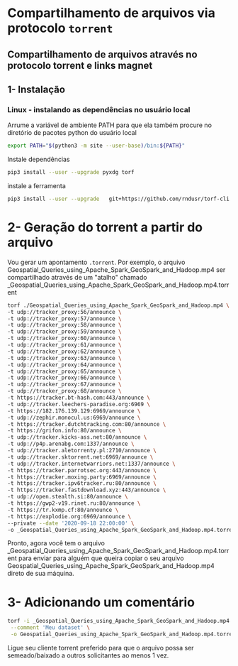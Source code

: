 # Compartilhamento de arquivos via protocolo `torrent`

## Compartilhamento de arquivos através no protocolo torrent e links magnet

## 1- Instalação

### Linux - instalando as dependências no usuário local

Arrume a variável de ambiente PATH para que ela também procure no
diretório de pacotes python do usuário local

```bash
export PATH="$(python3 -m site --user-base)/bin:${PATH}"
```
Instale dependências
```bash
pip3 install --user --upgrade pyxdg torf 
```
instale a ferramenta
```bash
pip3 install --user --upgrade   git+https://github.com/rndusr/torf-cli.git
```
# 2- Geração do torrent a partir do arquivo

Vou gerar um apontamento `.torrent`.
Por exemplo, o arquivo Geospatial_Queries_using_Apache_Spark_GeoSpark_and_Hadoop.mp4 ser compartilhado através de um "atalho" chamado _Geospatial_Queries_using_Apache_Spark_GeoSpark_and_Hadoop.mp4.torrent

```bash
torf ./Geospatial_Queries_using_Apache_Spark_GeoSpark_and_Hadoop.mp4 \
-t udp://tracker_proxy:56/announce \
-t udp://tracker_proxy:57/announce \
-t udp://tracker_proxy:58/announce \
-t udp://tracker_proxy:59/announce \
-t udp://tracker_proxy:60/announce \
-t udp://tracker_proxy:61/announce \
-t udp://tracker_proxy:62/announce \
-t udp://tracker_proxy:63/announce \
-t udp://tracker_proxy:64/announce \
-t udp://tracker_proxy:65/announce \
-t udp://tracker_proxy:66/announce \
-t udp://tracker_proxy:67/announce \
-t udp://tracker_proxy:68/announce \
-t https://tracker.bt-hash.com:443/announce \
-t udp://tracker.leechers-paradise.org:6969 \
-t https://182.176.139.129:6969/announce \
-t udp://zephir.monocul.us:6969/announce \
-t https://tracker.dutchtracking.com:80/announce \
-t https://grifon.info:80/announce \
-t udp://tracker.kicks-ass.net:80/announce \
-t udp://p4p.arenabg.com:1337/announce \
-t udp://tracker.aletorrenty.pl:2710/announce \
-t udp://tracker.sktorrent.net:6969/announce \
-t udp://tracker.internetwarriors.net:1337/announce \
-t https://tracker.parrotsec.org:443/announce \
-t https://tracker.moxing.party:6969/announce \
-t https://tracker.ipv6tracker.ru:80/announce \
-t https://tracker.fastdownload.xyz:443/announce \
-t udp://open.stealth.si:80/announce \
-t https://gwp2-v19.rinet.ru:80/announce \
-t https://tr.kxmp.cf:80/announce \
-t https://explodie.org:6969/announce \
--private --date '2020-09-18 22:00:00' \
-o _Geospatial_Queries_using_Apache_Spark_GeoSpark_and_Hadoop.mp4.torrent
```
Pronto, agora você tem o arquivo \_Geospatial_Queries_using_Apache_Spark_GeoSpark_and_Hadoop.mp4.torrent para enviar para alguém que queira copiar
o seu arquivo Geospatial_Queries_using_Apache_Spark_GeoSpark_and_Hadoop.mp4 direto de sua máquina.

# 3- Adicionando um comentário

```bash
torf -i _Geospatial_Queries_using_Apache_Spark_GeoSpark_and_Hadoop.mp4.torrent \
 --comment 'Meu dataset' \
 -o Geospatial_Queries_using_Apache_Spark_GeoSpark_and_Hadoop.mp4.torrent
```

Ligue seu cliente torrent preferido para que o arquivo possa ser semeado/baixado
a outros solicitantes ao menos 1 vez.

